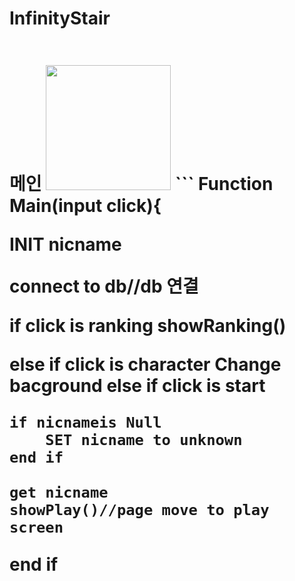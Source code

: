 # InfinityStair
<img src=""></img>

<h1>메인
<img src="https://s3.us-west-2.amazonaws.com/secure.notion-static.com/23f0df29-2798-4d8d-9e3c-b20ba36f28e8/Untitled.png?X-Amz-Algorithm=AWS4-HMAC-SHA256&X-Amz-Content-Sha256=UNSIGNED-PAYLOAD&X-Amz-Credential=AKIAT73L2G45EIPT3X45%2F20221218%2Fus-west-2%2Fs3%2Faws4_request&X-Amz-Date=20221218T172502Z&X-Amz-Expires=86400&X-Amz-Signature=57b83c97fe0a78483e2f178ba9a02f8001a4512662e1f97152ce68fdbefffa8e&X-Amz-SignedHeaders=host&response-content-disposition=filename%3D%22Untitled.png%22&x-id=GetObject" height = "200px"></img>
```
Function Main(input click){

INIT nicname

connect to db//db 연결

if click is ranking
	showRanking()
	
else if click is character
	Change bacground
else if click is start
	
	if nicnameis Null
		SET nicname to unknown
	end if

	get nicname
	showPlay()//page move to play screen

end if
```
